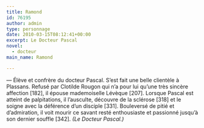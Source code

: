 ```yaml
---
title: Ramond
id: 76195
author: admin
type: personnage
date: 2010-03-15T08:12:41+00:00
excerpt: Le Docteur Pascal
novel:
  - docteur
main_name: Ramond

---
```

— Élève et confrère du docteur Pascal. S&rsquo;est fait une belle clientèle à Plassans. Refusé par Clotilde Rougon qui n&rsquo;a pour lui qu&rsquo;une très sincère affection [182], il épouse mademoiselle Lévèque [207]. Lorsque Pascal est atteint de palpitations, il l&rsquo;ausculte, découvre de la sclérose [318] et le soigne avec la déférence d&rsquo;un disciple [331]. Bouleversé de pitié et d&rsquo;admiration, il voit mourir ce savant resté enthousiaste et passionné jusqu&rsquo;à son dernier souffle [342]. _(Le Docteur Pascal.)_